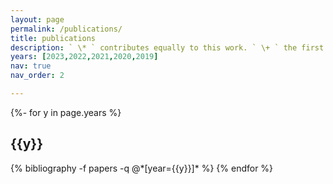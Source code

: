 ```yaml
---
layout: page
permalink: /publications/
title: publications
description: ` \* ` contributes equally to this work. ` \+ ` the first author is my guided student.
years: [2023,2022,2021,2020,2019]
nav: true
nav_order: 2

---
```

<!-- _pages/publications.md -->
<div class="publications">

{%- for y in page.years %}
  <h2 class="year">{{y}}</h2>
  {% bibliography -f papers -q @*[year={{y}}]* %}
{% endfor %}

</div>
